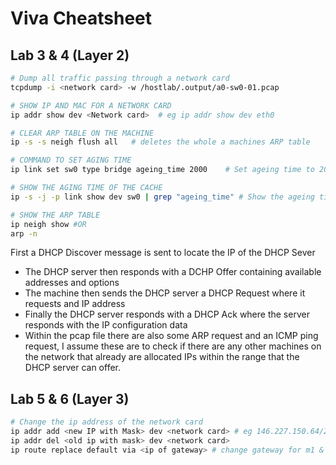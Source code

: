 # Viva Cheatsheet

## Lab 3 & 4 (Layer 2)

``` sh
# Dump all traffic passing through a network card
tcpdump -i <network card> -w /hostlab/.output/a0-sw0-01.pcap
```

```sh
# SHOW IP AND MAC FOR A NETWORK CARD
ip addr show dev <Network card>  # eg ip addr show dev eth0 
```

```sh
# CLEAR ARP TABLE ON THE MACHINE
ip -s -s neigh flush all   # deletes the whole a machines ARP table
```

```sh
# COMMAND TO SET AGING TIME
ip link set sw0 type bridge ageing_time 2000    # Set ageing time to 20s 
```

```sh
# SHOW THE AGING TIME OF THE CACHE
ip -s -j -p link show dev sw0 | grep "ageing_time" # Show the ageing time of the switches cache
```

```sh
# SHOW THE ARP TABLE
ip neigh show #OR
arp -n
```

First a DHCP Discover message is sent to locate the IP of the DHCP Sever
- The DHCP server then responds with a DCHP Offer containing available addresses and options 
- The machine then sends the DHCP server a DHCP Request where it requests and IP address
- Finally the DHCP server responds with a DHCP Ack where the server responds with the IP configuration data
- Within the pcap file there are also some ARP request and an ICMP ping request, I assume these are to check if there are any other machines on the network that already are allocated IPs within the range that the DHCP server can offer. 

## Lab 5 & 6 (Layer 3)

```sh
# Change the ip address of the network card
ip addr add <new IP with Mask> dev <network card> # eg 146.227.150.64/26
ip addr del <old ip with mask> dev <network card>
ip route replace default via <ip of gateway> # change gateway for m1 & m2
```